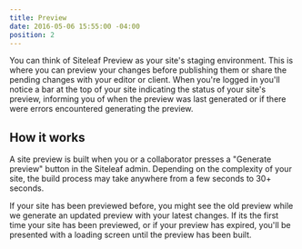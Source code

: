 ```yaml
---
title: Preview
date: 2016-05-06 15:55:00 -04:00
position: 2
---
```


You can think of Siteleaf Preview as your site's staging environment. This is where you can preview your changes before publishing them or share the pending changes with your editor or client. When you're logged in you'll notice a bar at the top of your site indicating the status of your site's preview, informing you of when the preview was last generated or if there were errors encountered generating the preview.

## How it works

A site preview is built when you or a collaborator presses a "Generate preview" button in the Siteleaf admin. Depending on the complexity of your site, the build process may take anywhere from a few seconds to 30+ seconds. 

If your site has been previewed before, you might see the old preview while we generate an updated preview with your latest changes. If its the first time your site has been previewed, or if your preview has expired, you'll be presented with a loading screen until the preview has been built. 